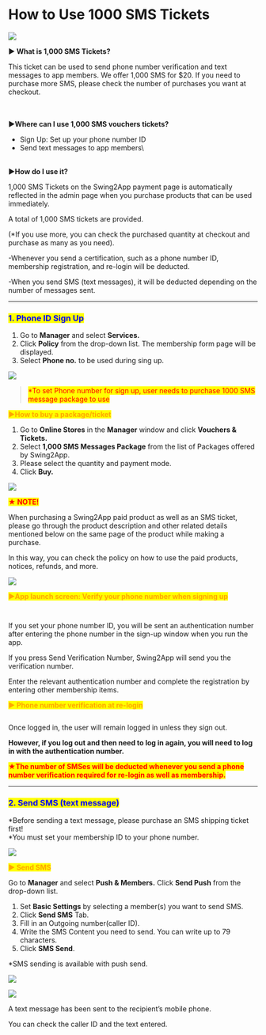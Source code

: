 # How to Use 1000 SMS Tickets



![](https://support.swing2app.com/wp-content/uploads/2018/10/vo.png)

**▶ What is 1,000 SMS Tickets?**

This ticket can be used to send phone number verification and text messages to app members. We offer 1,000 SMS for $20. If you need to purchase more SMS, please check the number of purchases you want at checkout.

\
\
**▶Where can I use 1,000 SMS vouchers tickets?**

* Sign Up: Set up your phone number ID
* Send text messages to app members\


\
**▶How do I use it?**

1,000 SMS Tickets on the Swing2App payment page is automatically reflected in the admin page when you purchase products that can be used immediately.

A total of 1,000 SMS tickets are provided.

(\*If you use more, you can check the purchased quantity at checkout and purchase as many as you need).

\-Whenever you send a certification, such as a phone number ID, membership registration, and re-login will be deducted.

\-When you send SMS (text messages), it will be deducted depending on the number of messages sent.

***

### <mark style="color:blue;">**1. Phone ID Sign Up**</mark>

1. Go to **Manager** and select **Services.**
2. Click **Policy** from the drop-down list. The membership form page will be displayed.
3. Select **Phone no.** to be used during sing up.

![](https://support.swing2app.com/wp-content/uploads/2018/10/SMS2-1.png)

> <mark style="color:red;">\*To set Phone number for sign up, user needs to purchase 1000 SMS message package to use</mark>&#x20;

<mark style="color:orange;">**▶How to buy a package/ticket**</mark>

1. Go to **Online Stores** in the **Manager** window and click **Vouchers & Tickets.**
2. Select **1,000 SMS Messages Package** from the list of Packages offered by Swing2App.
3. Please select the quantity and payment mode.&#x20;
4. Click **Buy.**&#x20;

![](https://support.swing2app.com/wp-content/uploads/2018/10/f.png)

<mark style="color:red;">**★ NOTE!**</mark>

When purchasing a Swing2App paid product as well as an SMS ticket, please go through the product description and other related details mentioned below on the same page of the product while making a purchase.&#x20;

In this way, you can check the policy on how to use the paid products, notices, refunds, and more.&#x20;



![](https://support.swing2app.com/wp-content/uploads/2018/10/Screenshot-2020-04-17-at-15.02.07.png)

<mark style="color:orange;">**▶App launch screen: Verify your phone number when signing up**</mark>

<figure><img src="../../../.gitbook/assets/Group-201m@3x.png" alt=""><figcaption></figcaption></figure>

<figure><img src="../../../.gitbook/assets/Group-198h@3x.png" alt=""><figcaption></figcaption></figure>

If you set your phone number ID, you will be sent an authentication number after entering the phone number in the sign-up window when you run the app.

If you press Send Verification Number, Swing2App will send you the verification number.&#x20;

Enter the relevant authentication number and complete the registration by entering other membership items.



<mark style="color:orange;">**▶ Phone number verification at re-login**</mark>

<figure><img src="../../../.gitbook/assets/Group-202g@3x.png" alt=""><figcaption></figcaption></figure>

Once logged in, the user will remain logged in unless they sign out.

**However, if you log out and then need to log in again, you will need to log in with the authentication number.**

<mark style="color:red;">**★The number of SMSes will be deducted whenever you send a phone number verification required for re-login as well as membership.**</mark>

***

### <mark style="color:blue;">**2. Send SMS (text message)**</mark>

\*Before sending a text message, please purchase an SMS shipping ticket first!\
\*You must set your membership ID to your phone number.

![](https://support.swing2app.com/wp-content/uploads/2018/10/SMS6.png)

<mark style="color:orange;">**▶ Send SMS**</mark>

Go to **Manager** and select **Push & Members.** Click **Send Push** from the drop-down list.&#x20;

1. Set **Basic Settings** by selecting a member(s) you want to send SMS.
2. Click **Send SMS** Tab.
3. Fill in an Outgoing number(caller ID).
4. Write the SMS Content you need to send. You can write up to 79 characters.
5. Click **SMS Send**.

\*SMS sending is available with push send.

![](https://support.swing2app.com/wp-content/uploads/2018/10/SMS1-1.png)

![](https://support.swing2app.com/wp-content/uploads/2018/10/SMS.png)

A text message has been sent to the recipient’s mobile phone.

You can check the caller ID and the text entered.
